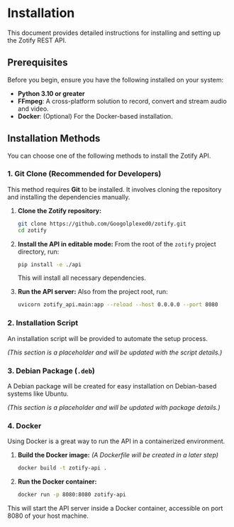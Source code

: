 # Installation

This document provides detailed instructions for installing and setting up the Zotify REST API.

## Prerequisites

Before you begin, ensure you have the following installed on your system:

- **Python 3.10 or greater**
- **FFmpeg**: A cross-platform solution to record, convert and stream audio and video.
- **Docker**: (Optional) For the Docker-based installation.

## Installation Methods

You can choose one of the following methods to install the Zotify API.

### 1. Git Clone (Recommended for Developers)

This method requires **Git** to be installed. It involves cloning the repository and installing the dependencies manually.

1.  **Clone the Zotify repository:**
    ```bash
    git clone https://github.com/Googolplexed0/zotify.git
    cd zotify
    ```

2.  **Install the API in editable mode:**
    From the root of the `zotify` project directory, run:
    ```bash
    pip install -e ./api
    ```
    This will install all necessary dependencies.

3.  **Run the API server:**
    Also from the project root, run:
    ```bash
    uvicorn zotify_api.main:app --reload --host 0.0.0.0 --port 8080
    ```

### 2. Installation Script

An installation script will be provided to automate the setup process.

*(This section is a placeholder and will be updated with the script details.)*

### 3. Debian Package (`.deb`)

A Debian package will be created for easy installation on Debian-based systems like Ubuntu.

*(This section is a placeholder and will be updated with package details.)*

### 4. Docker

Using Docker is a great way to run the API in a containerized environment.

1.  **Build the Docker image:**
    *(A Dockerfile will be created in a later step)*
    ```bash
    docker build -t zotify-api .
    ```

2.  **Run the Docker container:**
    ```bash
    docker run -p 8080:8080 zotify-api
    ```

This will start the API server inside a Docker container, accessible on port 8080 of your host machine.
